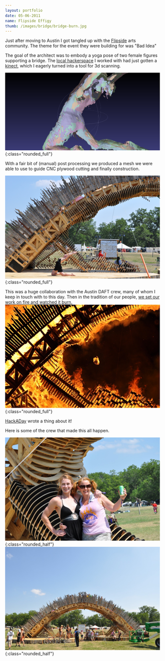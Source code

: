 ```yaml
---
layout: portfolio
date: 05-06-2011
name: Flipside Effigy
thumb: /images/bridge/bridge-burn.jpg
---
```


Just after moving to Austin I got tangled up with the [Flipside](https://www.burningflipside.com/)
arts community. The theme for the event they were building for was "Bad Idea"

The goal of the architect was to embody a yoga pose of two female figures supporting a
bridge. The [local hackerspace](http://atxhs.org/wiki/Main_Page) I worked with had just gotten
a [kinect](https://en.wikipedia.org/wiki/Kinect), which I eagerly turned into a tool for 3d scanning.

![alt text](/images/bridge/mesh_iso.png "Meshed KT"){:class="rounded_full"}

With a fair bit of (manual) post processing we produced a mesh we were able to use to guide CNC
plywood cutting and finally construction.

![alt text](/images/bridge/bridge-kt.jpg "KT Posing"){:class="rounded_full"}

This was a huge collaboration with the Austin DAFT crew, many of whom I keep in touch with
to this day. Then in the tradition of our people, [we set our work on fire and watched it
burn.](https://www.youtube.com/watch?v=z61f-xAO4Rk)
![alt text](/images/bridge/bridge-burn.jpg "Bridge Burning"){:class="rounded_full"}

[HackADay](https://hackaday.com/2011/06/08/create-and-conflagrate-giant-modeled-sculptures-with-kinect-and-cnc/) wrote a thing about it!

Here is some of the crew that made this all happen.

![alt text](/images/bridge/crew1.jpg "KT and Dottie"){:class="rounded_half"}
![alt text](/images/bridge/crew2.jpg "Misc DaFT crew"){:class="rounded_half"}
